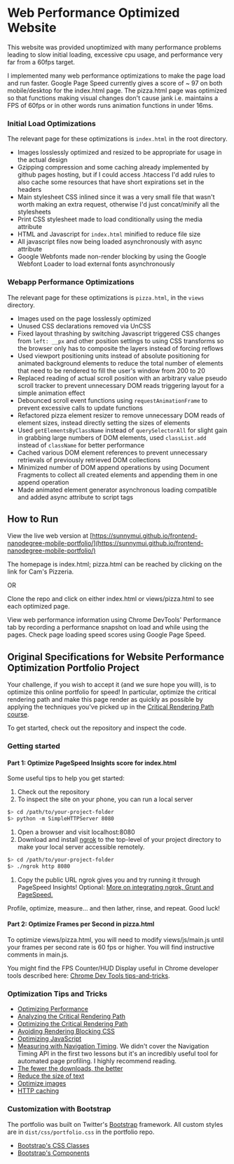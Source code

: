 # Web Performance Optimized Website

This website was provided unoptimized with many performance problems leading to slow initial loading, excessive cpu usage, and performance very far from a 60fps target.

I implemented many web performance optimizations to make the page load and run faster. Google Page Speed currently gives a score of ~ 97 on both mobile/desktop for the index.html page. The pizza.html page was optimized so that functions making visual changes don't cause jank i.e. maintains a FPS of 60fps or in other words runs animation functions in under 16ms.

### Initial Load Optimizations

The relevant page for these optimizations is `index.html` in the root directory.

* Images losslessly optimized and resized to be appropriate for usage in the actual design
* Gzipping compression and some caching already implemented by github pages hosting, but if I could access .htaccess I'd add rules to also cache some resources that have short expirations set in the headers
* Main stylesheet CSS inlined since it was a very small file that wasn't worth making an extra request, otherwise I'd just concat/minify all the stylesheets
* Print CSS stylesheet made to load conditionally using the media attribute
* HTML and Javascript for `index.html` minified to reduce file size
* All javascript files now being loaded asynchronously with async attribute
* Google Webfonts made non-render blocking by using the Google Webfont Loader to load external fonts asynchronously

### Webapp Performance Optimizations

The relevant page for these optimizations is `pizza.html`, in the `views` directory.

* Images used on the page losslessly optimized
* Unused CSS declarations removed via UnCSS
* Fixed layout thrashing by switching Javascript triggered CSS changes from `left: __px` and other position settings to using CSS transforms so the browser only has to composite the layers instead of forcing reflows
* Used viewport positioning units instead of absolute positioning for animated background elements to reduce the total number of elements that need to be rendered to fill the user's window from 200 to 20
* Replaced reading of actual scroll position with an arbitrary value pseudo scroll tracker to prevent unnecessary DOM reads triggering layout for a simple animation effect
* Debounced scroll event functions using `requestAnimationFrame` to prevent excessive calls to update functions
* Refactored pizza element resizer to remove unnecessary DOM reads of element sizes, instead directly setting the sizes of elements
* Used `getElementsByClassName` instead of `querySelectorAll` for slight gain in grabbing large numbers of DOM elements, used `classList.add` instead of `className` for better performance
* Cached various DOM element references to prevent unnecessary retrievals of previously retrieved DOM collections
* Minimized number of DOM append operations by using Document Fragments to collect all created elements and appending them in one append operation
* Made animated element generator asynchronous loading compatible and added async attribute to script tags

## How to Run

View the live web version at [https://sunnymui.github.io/frontend-nanodegree-mobile-portfolio/](https://sunnymui.github.io/frontend-nanodegree-mobile-portfolio/)

The homepage is index.html; pizza.html can be reached by clicking on the link for Cam's Pizzeria.

OR

Clone the repo and click on either index.html or views/pizza.html to see each optimized page.

View web performance information using Chrome DevTools' Performance tab by recording a performance snapshot on load and while using the pages. Check page loading speed scores using Google Page Speed.

## Original Specifications for Website Performance Optimization Portfolio Project

Your challenge, if you wish to accept it (and we sure hope you will), is to optimize this online portfolio for speed! In particular, optimize the critical rendering path and make this page render as quickly as possible by applying the techniques you've picked up in the [Critical Rendering Path course](https://www.udacity.com/course/ud884).

To get started, check out the repository and inspect the code.

### Getting started

#### Part 1: Optimize PageSpeed Insights score for index.html

Some useful tips to help you get started:

1. Check out the repository
1. To inspect the site on your phone, you can run a local server

  ```bash
  $> cd /path/to/your-project-folder
  $> python -m SimpleHTTPServer 8080
  ```

1. Open a browser and visit localhost:8080
1. Download and install [ngrok](https://ngrok.com/) to the top-level of your project directory to make your local server accessible remotely.

  ``` bash
  $> cd /path/to/your-project-folder
  $> ./ngrok http 8080
  ```

1. Copy the public URL ngrok gives you and try running it through PageSpeed Insights! Optional: [More on integrating ngrok, Grunt and PageSpeed.](http://www.jamescryer.com/2014/06/12/grunt-pagespeed-and-ngrok-locally-testing/)

Profile, optimize, measure... and then lather, rinse, and repeat. Good luck!

#### Part 2: Optimize Frames per Second in pizza.html

To optimize views/pizza.html, you will need to modify views/js/main.js until your frames per second rate is 60 fps or higher. You will find instructive comments in main.js.

You might find the FPS Counter/HUD Display useful in Chrome developer tools described here: [Chrome Dev Tools tips-and-tricks](https://developer.chrome.com/devtools/docs/tips-and-tricks).

### Optimization Tips and Tricks
* [Optimizing Performance](https://developers.google.com/web/fundamentals/performance/ "web performance")
* [Analyzing the Critical Rendering Path](https://developers.google.com/web/fundamentals/performance/critical-rendering-path/analyzing-crp.html "analyzing crp")
* [Optimizing the Critical Rendering Path](https://developers.google.com/web/fundamentals/performance/critical-rendering-path/optimizing-critical-rendering-path.html "optimize the crp!")
* [Avoiding Rendering Blocking CSS](https://developers.google.com/web/fundamentals/performance/critical-rendering-path/render-blocking-css.html "render blocking css")
* [Optimizing JavaScript](https://developers.google.com/web/fundamentals/performance/critical-rendering-path/adding-interactivity-with-javascript.html "javascript")
* [Measuring with Navigation Timing](https://developers.google.com/web/fundamentals/performance/critical-rendering-path/measure-crp.html "nav timing api"). We didn't cover the Navigation Timing API in the first two lessons but it's an incredibly useful tool for automated page profiling. I highly recommend reading.
* <a href="https://developers.google.com/web/fundamentals/performance/optimizing-content-efficiency/eliminate-downloads.html">The fewer the downloads, the better</a>
* <a href="https://developers.google.com/web/fundamentals/performance/optimizing-content-efficiency/optimize-encoding-and-transfer.html">Reduce the size of text</a>
* <a href="https://developers.google.com/web/fundamentals/performance/optimizing-content-efficiency/image-optimization.html">Optimize images</a>
* <a href="https://developers.google.com/web/fundamentals/performance/optimizing-content-efficiency/http-caching.html">HTTP caching</a>

### Customization with Bootstrap
The portfolio was built on Twitter's <a href="http://getbootstrap.com/">Bootstrap</a> framework. All custom styles are in `dist/css/portfolio.css` in the portfolio repo.

* <a href="http://getbootstrap.com/css/">Bootstrap's CSS Classes</a>
* <a href="http://getbootstrap.com/components/">Bootstrap's Components</a>

